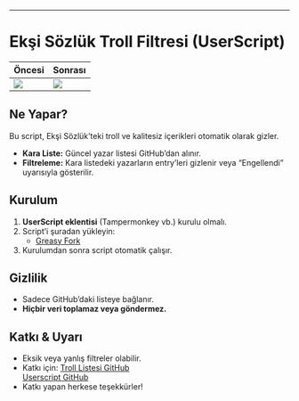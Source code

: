 ---
# Ekşi Sözlük Troll Filtresi (UserScript)


| Öncesi                                | Sonrası                                  |
| ------------------------------------- | ---------------------------------------- |
| ![](https://i.imgur.com/cbTkjLj.jpeg) | ![](https://files.catbox.moe/0fbkng.png) |


## Ne Yapar?


Bu script, Ekşi Sözlük’teki troll ve kalitesiz içerikleri otomatik olarak gizler.


- **Kara Liste:** Güncel yazar listesi GitHub’dan alınır.  
- **Filtreleme:** Kara listedeki yazarların entry’leri gizlenir veya “Engellendi” uyarısıyla gösterilir.


## Kurulum


1. **UserScript eklentisi** (Tampermonkey vb.) kurulu olmalı.  
2. Script’i şuradan yükleyin:  
   - [Greasy Fork](https://greasyfork.org/en/scripts/532430-anti-troll)  
3. Kurulumdan sonra script otomatik çalışır.


## Gizlilik


- Sadece GitHub’daki listeye bağlanır.  
- **Hiçbir veri toplamaz veya göndermez.**


## Katkı & Uyarı


- Eksik veya yanlış filtreler olabilir.  
- Katkı için:
[Troll Listesi GitHub](https://github.com/bat9254/troll-list/)  
[Userscript GitHub](https://github.com/bat9254/anti-troll/tree/main)
- Katkı yapan herkese teşekkürler!

